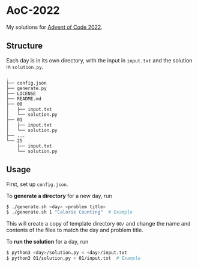# AoC-2022

My solutions for [Advent of Code 2022](https://adventofcode.com/2022).

## Structure

Each day is in its own directory, with the input in `input.txt` and the solution in `solution.py`.

```
.
├── config.json
├── generate.py
├── LICENSE
├── README.md
├── 00
│   ├── input.txt
│   └── solution.py
├── 01
│   ├── input.txt
│   └── solution.py
├── ...
└── 25
    ├── input.txt
    └── solution.py
```

## Usage

First, set up `config.json`.

To **generate a directory** for a new day, run
```sh
$ ./generate.sh <day> <problem title>
$ ./generate.sh 1 "Calorie Counting"  # Example
```
This will create a copy of template directory `00/` and change the name and contents of the files to match the day and problem title.

To **run the solution** for a day, run
```sh
$ python3 <day>/solution.py < <day>/input.txt
$ python3 01/solution.py < 01/input.txt  # Example
```
